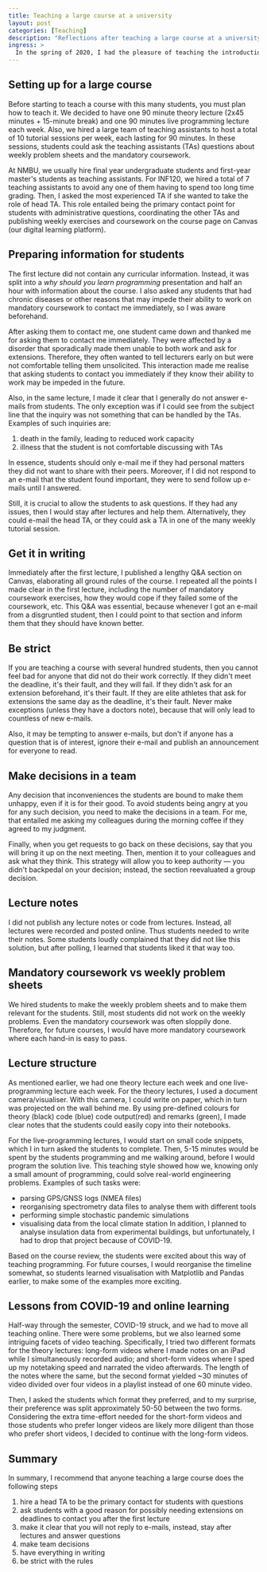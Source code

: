 ```yaml
---
title: Teaching a large course at a university
layout: post
categories: [Teaching]
description: "Reflections after teaching a large course at a university"
ingress: >
  In the spring of 2020, I had the pleasure of teaching the introduction to programming course at the Norwegian University of Life Sciences. This course is one of the largest at the university with almost 450 enrolled students. I learned a lot while teaching that course, and in this blog post, I hope to share some of these experiences.
---
```


## Setting up for a large course
Before starting to teach a course with this many students, you must plan how to teach it. We decided to have one 90 minute theory lecture (2x45 minutes + 15-minute break) and one 90 minutes live programming lecture each week. Also, we hired a large team of teaching assistants to host a total of 10 tutorial sessions per week, each lasting for 90 minutes. In these sessions, students could ask the teaching assistants (TAs) questions about weekly problem sheets and the mandatory coursework.

At NMBU, we usually hire final year undergraduate students and first-year master's students as teaching assistants. For INF120, we hired a total of 7 teaching assistants to avoid any one of them having to spend too long time grading. Then, I asked the most experienced TA if she wanted to take the role of head TA. This role entailed being the primary contact point for students with administrative questions, coordinating the other TAs and publishing weekly exercises and coursework on the course page on Canvas (our digital learning platform).

## Preparing information for students
The first lecture did not contain any curricular information. Instead, it was split into a *why should you learn programming* presentation and half an hour with information about the course. I also asked any students that had chronic diseases or other reasons that may impede their ability to work on mandatory coursework to contact me immediately, so I was aware beforehand. 

After asking them to contact me, one student came down and thanked me for asking them to contact me immediately. They were affected by a disorder that sporadically made them unable to both work and ask for extensions. Therefore, they often wanted to tell lecturers early on but were not comfortable telling them unsolicited. This interaction made me realise that asking students to contact you immediately if they know their ability to work may be impeded in the future.

Also, in the same lecture, I made it clear that I generally do not answer e-mails from students. The only exception was if I could see from the subject line that the inquiry was not something that can be handled by the TAs. Examples of such inquiries are: 

1. death in the family, leading to reduced work capacity
1. illness that the student is not comfortable discussing with TAs
 
In essence, students should only e-mail me if they had personal matters they did not want to share with their peers. Moreover, if I did not respond to an e-mail that the student found important, they were to send follow up e-mails until I answered.

Still, it is crucial to allow the students to ask questions. If they had any issues, then I would stay after lectures and help them. Alternatively, they could e-mail the head TA, or they could ask a TA in one of the many weekly tutorial session. 

## Get it in writing
Immediately after the first lecture, I published a lengthy Q&A section on Canvas, elaborating all ground rules of the course. I repeated all the points I made clear in the first lecture, including the number of mandatory coursework exercises, how they would cope if they failed some of the coursework, etc. This Q&A was essential, because whenever I got an e-mail from a disgruntled student, then I could point to that section and inform them that they should have known better.

## Be strict
If you are teaching a course with several hundred students, then you cannot feel bad for anyone that did not do their work correctly. If they didn't meet the deadline, it's their fault, and they will fail. If they didn't ask for an extension beforehand, it's their fault. If they are elite athletes that ask for extensions the same day as the deadline, it's their fault. Never make exceptions (unless they have a doctors note), because that will only lead to countless of new e-mails.

Also, it may be tempting to answer e-mails, but don't if anyone has a question that is of interest, ignore their e-mail and publish an announcement for everyone to read.

## Make decisions in a team
Any decision that inconveniences the students are bound to make them unhappy, even if it is for their good. To avoid students being angry at you for any such decision, you need to make the decisions in a team. For me, that entailed me asking my colleagues during the morning coffee if they agreed to my judgment.

Finally, when you get requests to go back on these decisions, say that you will bring it up on the next meeting. Then, mention it to your colleagues and ask what they think. This strategy will allow you to keep authority — you didn't backpedal on your decision; instead, the section reevaluated a group decision.

## Lecture notes
I did not publish any lecture notes or code from lectures. Instead, all lectures were recorded and posted online. Thus students needed to write their notes. Some students loudly complained that they did not like this solution, but after polling, I learned that students liked it that way too.

## Mandatory coursework vs weekly problem sheets
We hired students to make the weekly problem sheets and to make them relevant for the students. Still, most students did not work on the weekly problems. Even the mandatory coursework was often sloppily done. Therefore, for future courses, I would have more mandatory coursework where each hand-in is easy to pass.

## Lecture structure
As mentioned earlier, we had one theory lecture each week and one live-programming lecture each week. For the theory lectures, I used a document camera/visualiser. With this camera, I could write on paper, which in turn was projected on the wall behind me. By using pre-defined colours for theory (black) code (blue) code output(red) and remarks (green), I made clear notes that the students could easily copy into their notebooks. 

For the live-programming lectures, I would start on small code snippets, which I in turn asked the students to complete. Then, 5-15 minutes would be spent by the students programming and me walking around, before I would program the solution live. This teaching style showed how we, knowing only a small amount of programming, could solve real-world engineering problems. Examples of such tasks were:
* parsing GPS/GNSS logs (NMEA files)
* reorganising spectrometry data files to analyse them with different tools
* performing simple stochastic pandemic simulations 
* visualising data from the local climate station
In addition, I planned to analyse insulation data from experimental buildings, but unfortunately, I had to drop that project because of COVID-19.

Based on the course review, the students were excited about this way of teaching programming. For future courses, I would reorganise the timeline somewhat, so students learned visualisation with Matplotlib and Pandas earlier, to make some of the examples more exciting.

## Lessons from COVID-19 and online learning

Half-way through the semester, COVID-19 struck, and we had to move all teaching online. There were some problems, but we also learned some intriguing facets of video teaching. Specifically, I tried two different formats for the theory lectures: long-form videos where I made notes on an iPad while I simultaneously recorded audio; and short-form videos where I sped up my notetaking speed and narrated the video afterwards. The length of the notes where the same, but the second format yielded ~30 minutes of video divided over four videos in a playlist instead of one 60 minute video.

Then, I asked the students which format they preferred, and to my surprise, their preference was split approximately 50-50 between the two forms. Considering the extra time-effort needed for the short-form videos and those students who prefer longer videos are likely more diligent than those who prefer short videos, I decided to continue with the long-form videos.

## Summary
In summary, I recommend that anyone teaching a large course does the following steps
1. hire a head TA to be the primary contact for students with questions
1. ask students with a good reason for possibly needing extensions on deadlines to contact you after the first lecture
1. make it clear that you will not reply to e-mails, instead, stay after lectures and answer questions
1. make team decisions
1. have everything in writing
1. be strict with the rules
